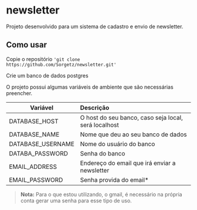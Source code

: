 # newsletter

Projeto desenvolvido para um sistema de cadastro e envio de newsletter.

## Como usar

Copie o repositório
`'git clone https://github.com/Sorgetz/newsletter.git'`  

Crie um banco de dados postgres

O projeto possui algumas variáveis de ambiente que são necessárias preencher.


|Variável             |Descrição                                               |
|---------------------|:-------------------------------------------------------|
|DATABASE_HOST        | O host do seu banco, caso seja local, será localhost   |
|DATABASE_NAME        | Nome que deu ao seu banco de dados                     |
|DATABASE_USERNAME    | Nome do usuário do banco                               |
|DATABA_PASSWORD      | Senha do banco                                         |
|EMAIL_ADDRESS        | Endereço do email que irá enviar a newsletter          |
|EMAIL_PASSWORD       | Senha provida do email*                                |

> **Nota:** Para o que estou utilizando, o gmail, é necessário na própria conta gerar uma senha para esse tipo de uso.


